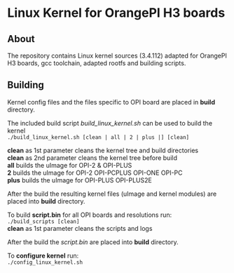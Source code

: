Linux Kernel for OrangePI H3 boards
===================================

About
-----

The repository contains Linux kernel sources (3.4.112) adapted for OrangePI H3 boards, gcc toolchain, adapted rootfs and building scripts.

Building
--------

Kernel config files and the files specific to OPI board are placed in **build** directory.

The included build script *build_linux_kernel.sh* can be used to build the kernel<br />
`./build_linux_kernel.sh [clean | all | 2 | plus |] [clean]`

**clean** as 1st parameter cleans the kernel tree and build directories<br />
**clean** as 2nd parameter cleans the kernel tree before build<br />
**all** builds the uImage for OPI-2 & OPI-PLUS<br />
**2** builds the uImage for OPI-2 OPI-PCPLUS OPI-ONE OPI-PC<br />
**plus** builds the uImage for OPI-PLUS OPI-PLUS2E<br />

After the build the resulting kernel files (uImage and kernel modules) are placed into **build** directory.

To build **script.bin** for all OPI boards and resolutions run:<br />
`./build_scripts [clean]`<br />
**clean** as 1st parameter cleans the scripts and logs<br />

After the build the *script.bin* are placed into **build** directory.

To **configure kernel** run:<br />
`./config_linux_kernel.sh`

